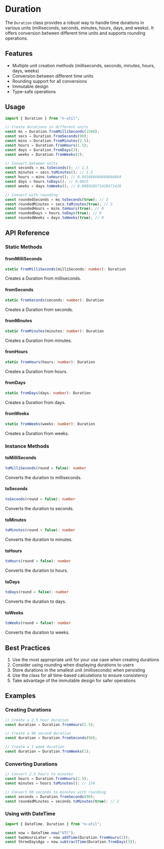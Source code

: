 # Duration

The `Duration` class provides a robust way to handle time durations in various units (milliseconds, seconds, minutes, hours, days, and weeks). It offers conversion between different time units and supports rounding operations.

## Features

- Multiple unit creation methods (milliseconds, seconds, minutes, hours, days, weeks)
- Conversion between different time units
- Rounding support for all conversions
- Immutable design
- Type-safe operations

## Usage

```typescript
import { Duration } from "n-util";

// Create durations in different units
const ms = Duration.fromMilliSeconds(1500);
const secs = Duration.fromSeconds(90);
const mins = Duration.fromMinutes(2.5);
const hours = Duration.fromHours(1.5);
const days = Duration.fromDays(3);
const weeks = Duration.fromWeeks(2);

// Convert between units
const seconds = ms.toSeconds(); // 1.5
const minutes = secs.toMinutes(); // 1.5
const hours = mins.toHours(); // 0.041666666666666664
const days = hours.toDays(); // 0.0625
const weeks = days.toWeeks(); // 0.008928571428571428

// Convert with rounding
const roundedSeconds = ms.toSeconds(true); // 2
const roundedMinutes = secs.toMinutes(true); // 2
const roundedHours = mins.toHours(true); // 0
const roundedDays = hours.toDays(true); // 0
const roundedWeeks = days.toWeeks(true); // 0
```

## API Reference

### Static Methods

#### fromMilliSeconds
```typescript
static fromMilliSeconds(milliSeconds: number): Duration
```
Creates a Duration from milliseconds.

#### fromSeconds
```typescript
static fromSeconds(seconds: number): Duration
```
Creates a Duration from seconds.

#### fromMinutes
```typescript
static fromMinutes(minutes: number): Duration
```
Creates a Duration from minutes.

#### fromHours
```typescript
static fromHours(hours: number): Duration
```
Creates a Duration from hours.

#### fromDays
```typescript
static fromDays(days: number): Duration
```
Creates a Duration from days.

#### fromWeeks
```typescript
static fromWeeks(weeks: number): Duration
```
Creates a Duration from weeks.

### Instance Methods

#### toMilliSeconds
```typescript
toMilliSeconds(round = false): number
```
Converts the duration to milliseconds.

#### toSeconds
```typescript
toSeconds(round = false): number
```
Converts the duration to seconds.

#### toMinutes
```typescript
toMinutes(round = false): number
```
Converts the duration to minutes.

#### toHours
```typescript
toHours(round = false): number
```
Converts the duration to hours.

#### toDays
```typescript
toDays(round = false): number
```
Converts the duration to days.

#### toWeeks
```typescript
toWeeks(round = false): number
```
Converts the duration to weeks.

## Best Practices

1. Use the most appropriate unit for your use case when creating durations
2. Consider using rounding when displaying durations to users
3. Store durations in the smallest unit (milliseconds) when persisting
4. Use the class for all time-based calculations to ensure consistency
5. Take advantage of the immutable design for safer operations

## Examples

### Creating Durations

```typescript
// Create a 2.5 hour duration
const duration = Duration.fromHours(2.5);

// Create a 90 second duration
const duration = Duration.fromSeconds(90);

// Create a 1 week duration
const duration = Duration.fromWeeks(1);
```

### Converting Durations

```typescript
// Convert 2.5 hours to minutes
const hours = Duration.fromHours(2.5);
const minutes = hours.toMinutes(); // 150

// Convert 90 seconds to minutes with rounding
const seconds = Duration.fromSeconds(90);
const roundedMinutes = seconds.toMinutes(true); // 2
```

### Using with DateTime

```typescript
import { DateTime, Duration } from "n-util";

const now = DateTime.now("UTC");
const twoHoursLater = now.addTime(Duration.fromHours(2));
const threeDaysAgo = now.subtractTime(Duration.fromDays(3));
``` 
